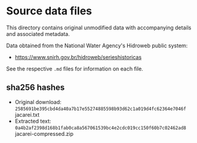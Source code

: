 # Source data files

This directory contains original unmodified data with accompanying details and associated metadata.

Data obtained from the National Water Agency's Hidroweb public system:

- <https://www.snirh.gov.br/hidroweb/serieshistoricas>

See the respective `.md` files for information on each file.

## sha256 hashes

- Original download: `2585691be395cbd4da40a7b17e55274885598b93d62c1a019d4fc62364e7046f`  jacarei.txt
- Extracted text: `0a4b2af2398d168b1fab0ca8a567061539bc4e2cdc019cc150f60b7c02462ad8`  jacarei-compressed.zip
